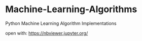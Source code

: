 # Machine-Learning-Algorithms
Python Machine Learning Algorithm Implementations

open with: https://nbviewer.jupyter.org/
